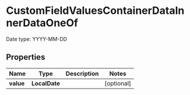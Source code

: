

# CustomFieldValuesContainerDataInnerDataOneOf

Date type: YYYY-MM-DD

## Properties

| Name | Type | Description | Notes |
|------------ | ------------- | ------------- | -------------|
|**value** | **LocalDate** |  |  [optional] |



